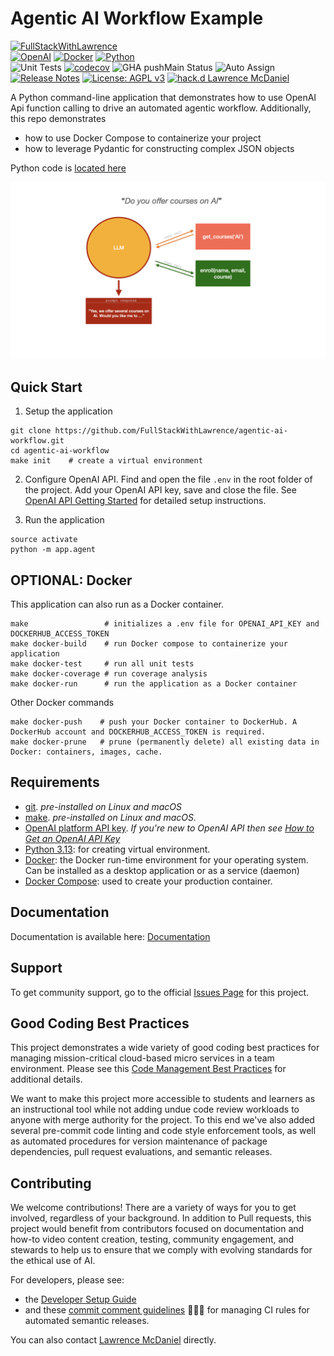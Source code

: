 # Agentic AI Workflow Example

[![FullStackWithLawrence](https://a11ybadges.com/badge?text=FullStackWithLawrence&badgeColor=orange&logo=youtube&logoColor=282828)](https://www.youtube.com/@FullStackWithLawrence)<br>
[![OpenAI](https://a11ybadges.com/badge?logo=openai)](https://platform.openai.com/)
[![Docker](https://a11ybadges.com/badge?logo=docker)](https://docs.docker.com/)
[![Python](https://a11ybadges.com/badge?logo=python)](https://www.python.org/)<br>
![Unit Tests](https://github.com/FullStackWithLawrence/agentic-ai-workflow/actions/workflows/testsPython.yml/badge.svg?branch=main)
[![codecov](https://codecov.io/gh/FullStackWithLawrence/agentic-ai-workflow/branch/main/graph/badge.svg)](https://codecov.io/gh/FullStackWithLawrence/agentic-ai-workflow)
![GHA pushMain Status](https://img.shields.io/github/actions/workflow/status/FullStackWithLawrence/agentic-ai-workflow/pushMain.yml?branch=main)
![Auto Assign](https://github.com/FullStackwithLawrence/agentic-ai-workflow/actions/workflows/auto-assign.yml/badge.svg)<br>
[![Release Notes](https://img.shields.io/github/release/FullStackWithLawrence/agentic-ai-workflow)](https://github.com/FullStackWithLawrence/agentic-ai-workflow/releases)
[![License: AGPL v3](https://img.shields.io/badge/License-AGPL_v3-blue.svg)](https://www.gnu.org/licenses/agpl-3.0)
[![hack.d Lawrence McDaniel](https://img.shields.io/badge/hack.d-Lawrence%20McDaniel-orange.svg)](https://lawrencemcdaniel.com)

A Python command-line application that demonstrates how to use OpenAI Api function calling to drive an automated agentic workflow. Additionally, this repo demonstrates

- how to use Docker Compose to containerize your project
- how to leverage Pydantic for constructing complex JSON objects

Python code is [located here](./app/)

![Agentic AI Workflow](https://github.com/FullStackWithLawrence/agentic-ai-workflow/blob/main/doc/img/agentic-workflow.png)

## Quick Start

1. Setup the application

```console
git clone https://github.com/FullStackWithLawrence/agentic-ai-workflow.git
cd agentic-ai-workflow
make init    # create a virtual environment
```

2. Configure OpenAI API. Find and open the file `.env` in the root folder of the project. Add your OpenAI API key, save and close the file. See [OpenAI API Getting Started](./doc/OPENAI_API_GETTING_STARTED_GUIDE.md) for detailed setup instructions.

3. Run the application

```console
source activate
python -m app.agent
```

## OPTIONAL: Docker

This application can also run as a Docker container.

```console
make                 # initializes a .env file for OPENAI_API_KEY and DOCKERHUB_ACCESS_TOKEN
make docker-build    # run Docker compose to containerize your application
make docker-test     # run all unit tests
make docker-coverage # run coverage analysis
make docker-run      # run the application as a Docker container
```

Other Docker commands

```console
make docker-push    # push your Docker container to DockerHub. A DockerHub account and DOCKERHUB_ACCESS_TOKEN is required.
make docker-prune   # prune (permanently delete) all existing data in Docker: containers, images, cache.
```

## Requirements

- [git](https://git-scm.com/book/en/v2/Getting-Started-Installing-Git). _pre-installed on Linux and macOS_
- [make](https://gnuwin32.sourceforge.net/packages/make.htm). _pre-installed on Linux and macOS._
- [OpenAI platform API key](https://platform.openai.com/).
  _If you're new to OpenAI API then see [How to Get an OpenAI API Key](./doc/OPENAI_API_GETTING_STARTED_GUIDE.md)_
- [Python 3.13](https://www.python.org/downloads/): for creating virtual environment.
- [Docker](https://docs.docker.com/): the Docker run-time environment for your operating system. Can be installed as a desktop application or as a service (daemon)
- [Docker Compose](https://docs.docker.com/compose/install/): used to create your production container.

## Documentation

Documentation is available here: [Documentation](./doc/)

## Support

To get community support, go to the official [Issues Page](https://github.com/FullStackWithLawrence/agentic-ai-workflow/issues) for this project.

## Good Coding Best Practices

This project demonstrates a wide variety of good coding best practices for managing mission-critical cloud-based micro services in a team environment. Please see this [Code Management Best Practices](./doc/GOOD_CODING_PRACTICE.md) for additional details.

We want to make this project more accessible to students and learners as an instructional tool while not adding undue code review workloads to anyone with merge authority for the project. To this end we've also added several pre-commit code linting and code style enforcement tools, as well as automated procedures for version maintenance of package dependencies, pull request evaluations, and semantic releases.

## Contributing

We welcome contributions! There are a variety of ways for you to get involved, regardless of your background. In addition to Pull requests, this project would benefit from contributors focused on documentation and how-to video content creation, testing, community engagement, and stewards to help us to ensure that we comply with evolving standards for the ethical use of AI.

For developers, please see:

- the [Developer Setup Guide](./doc/CONTRIBUTING.md)
- and these [commit comment guidelines](./doc/SEMANTIC_VERSIONING.md) 😬😬😬 for managing CI rules for automated semantic releases.

You can also contact [Lawrence McDaniel](https://lawrencemcdaniel.com/contact) directly.
